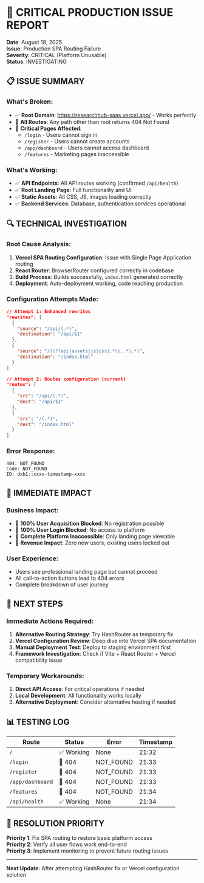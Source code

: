 # 🚨 CRITICAL PRODUCTION ISSUE REPORT

**Date**: August 18, 2025  
**Issue**: Production SPA Routing Failure  
**Severity**: CRITICAL (Platform Unusable)  
**Status**: INVESTIGATING

## 📋 **ISSUE SUMMARY**

### **What's Broken:**
- ✅ **Root Domain**: https://researchhub-saas.vercel.app/ - Works perfectly
- 🚨 **All Routes**: Any path other than root returns 404 Not Found
- 🚨 **Critical Pages Affected**:
  - `/login` - Users cannot sign in
  - `/register` - Users cannot create accounts
  - `/app/dashboard` - Users cannot access dashboard
  - `/features` - Marketing pages inaccessible

### **What's Working:**
- ✅ **API Endpoints**: All API routes working (confirmed `/api/health`)
- ✅ **Root Landing Page**: Full functionality and UI
- ✅ **Static Assets**: All CSS, JS, images loading correctly
- ✅ **Backend Services**: Database, authentication services operational

## 🔍 **TECHNICAL INVESTIGATION**

### **Root Cause Analysis:**
1. **Vercel SPA Routing Configuration**: Issue with Single Page Application routing
2. **React Router**: BrowserRouter configured correctly in codebase
3. **Build Process**: Builds successfully, `index.html` generated correctly
4. **Deployment**: Auto-deployment working, code reaching production

### **Configuration Attempts Made:**
```json
// Attempt 1: Enhanced rewrites
"rewrites": [
  {
    "source": "/api/(.*)",
    "destination": "/api/$1"
  },
  {
    "source": "/((?!api|assets|js|css|.*\\..*).*)",
    "destination": "/index.html"
  }
]

// Attempt 2: Routes configuration (current)
"routes": [
  {
    "src": "/api/(.*)",
    "dest": "/api/$1"
  },
  {
    "src": "/(.*)",
    "dest": "/index.html"
  }
]
```

### **Error Response:**
```
404: NOT_FOUND
Code: NOT_FOUND
ID: dxb1::xxxx-timestamp-xxxx
```

## 🎯 **IMMEDIATE IMPACT**

### **Business Impact:**
- 🚨 **100% User Acquisition Blocked**: No registration possible
- 🚨 **100% User Login Blocked**: No access to platform
- 🚨 **Complete Platform Inaccessible**: Only landing page viewable
- 🚨 **Revenue Impact**: Zero new users, existing users locked out

### **User Experience:**
- Users see professional landing page but cannot proceed
- All call-to-action buttons lead to 404 errors
- Complete breakdown of user journey

## 🔧 **NEXT STEPS**

### **Immediate Actions Required:**
1. **Alternative Routing Strategy**: Try HashRouter as temporary fix
2. **Vercel Configuration Review**: Deep dive into Vercel SPA documentation
3. **Manual Deployment Test**: Deploy to staging environment first
4. **Framework Investigation**: Check if Vite + React Router + Vercel compatibility issue

### **Temporary Workarounds:**
1. **Direct API Access**: For critical operations if needed
2. **Local Development**: All functionality works locally
3. **Alternative Deployment**: Consider alternative hosting if needed

## 📊 **TESTING LOG**

| Route | Status | Error | Timestamp |
|-------|--------|-------|-----------|
| `/` | ✅ Working | None | 21:32 |
| `/login` | 🚨 404 | NOT_FOUND | 21:33 |
| `/register` | 🚨 404 | NOT_FOUND | 21:33 |
| `/app/dashboard` | 🚨 404 | NOT_FOUND | 21:33 |
| `/features` | 🚨 404 | NOT_FOUND | 21:34 |
| `/api/health` | ✅ Working | None | 21:34 |

## 🚀 **RESOLUTION PRIORITY**

**Priority 1**: Fix SPA routing to restore basic platform access  
**Priority 2**: Verify all user flows work end-to-end  
**Priority 3**: Implement monitoring to prevent future routing issues  

---

**Next Update**: After attempting HashRouter fix or Vercel configuration solution
